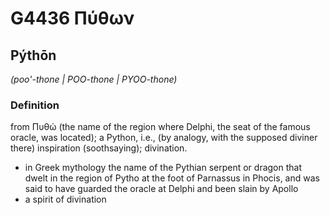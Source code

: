 # G4436 Πύθων

## Pýthōn

_(poo'-thone | POO-thone | PYOO-thone)_

### Definition

from Πυθώ (the name of the region where Delphi, the seat of the famous oracle, was located); a Python, i.e., (by analogy, with the supposed diviner there) inspiration (soothsaying); divination.

- in Greek mythology the name of the Pythian serpent or dragon that dwelt in the region of Pytho at the foot of Parnassus in Phocis, and was said to have guarded the oracle at Delphi and been slain by Apollo
- a spirit of divination


